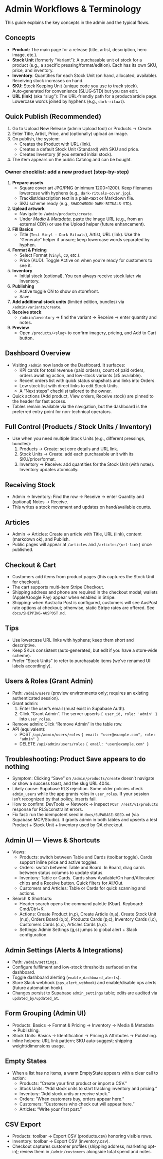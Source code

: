 # Admin Workflows & Terminology

This guide explains the key concepts in the admin and the typical flows.

## Concepts
- **Product**: The main page for a release (title, artist, description, hero image, etc.).
- **Stock Unit** (formerly “Variant”): A purchasable unit of stock for a product (e.g., a specific pressing/format/edition). Each has its own SKU, price, and inventory.
- **Inventory**: Quantities for each Stock Unit (on hand, allocated, available). Receiving stock increases on hand.
- **SKU**: Stock Keeping Unit (unique code you use to track stock). Auto‑generated for convenience (SLUG‑STD) but you can edit.
- **URL (link)** (aka “slug”): The URL‑friendly path for a product/article page. Lowercase words joined by hyphens (e.g., `dark-ritual`).

## Quick Publish (Recommended)
1) Go to Upload New Release (admin Upload tool) or Products → Create.
2) Enter Title, Artist, Price, and (optionally) upload an image.
3) On publish, the system:
   - Creates the Product with URL (link).
   - Creates a default Stock Unit (Standard) with SKU and price.
   - Creates Inventory (if you entered initial stock).
4) The item appears on the public Catalog and can be bought.

### Owner checklist: add a new product (step-by-step)
1. **Prepare assets**
   - Square cover art JPG/PNG (minimum 1200×1200). Keep filenames lowercase with hyphens (e.g., `dark-rituals-cover.jpg`).
   - Tracklist/description text in a plain-text or Markdown file.
   - SKU scheme ready (e.g., `SHADOWMOON-DARK-RITUALS-STD`).
2. **Upload artwork**
   - Navigate to `/admin/products/create`.
   - Under *Media & Metadata*, paste the image URL (e.g., from an external CDN) or use the Upload helper (future enhancement).
3. **Fill Basics**
   - Title (`Test Vinyl — Dark Rituals`), Artist, URL (link). Use the “Generate” helper if unsure; keep lowercase words separated by hyphen.
4. **Format & Pricing**
   - Select Format (`Vinyl`, `CD`, etc.).
   - Price (AUD). Toggle Active on when you’re ready for customers to see it.
5. **Inventory**
   - Initial stock (optional). You can always receive stock later via Inventory.
6. **Publishing**
   - Active toggle ON to show on storefront.
   - Save.
7. **Add additional stock units** (limited edition, bundles) via `/admin/variants/create`.
8. **Receive stock**
   - `/admin/inventory` → find the variant → Receive → enter quantity and notes.
9. **Preview**
   - Open `/products/<slug>` to confirm imagery, pricing, and Add to Cart button.

## Dashboard Overview
- Visiting `/admin` now lands on the Dashboard. It surfaces:
  - KPI cards for total revenue (paid orders), count of paid orders, orders awaiting action, and low-stock variants (≤5 available).
  - Recent orders list with quick status snapshots and links into Orders.
  - Low stock list with direct links to edit Stock Units.
  - A “Next steps” checklist tailored to the owner.
- Quick actions (Add product, View orders, Receive stock) are pinned to the header for fast access.
- Tables remain available via the navigation, but the dashboard is the preferred entry point for non-technical operators.

## Full Control (Products / Stock Units / Inventory)
- Use when you need multiple Stock Units (e.g., different pressings, bundles):
  1) Products → Create: set core details and URL link.
  2) Stock Units → Create: add each purchasable unit with its SKU/price/format.
  3) Inventory → Receive: add quantities for the Stock Unit (with notes). Inventory updates atomically.

## Receiving Stock
- Admin → Inventory: Find the row → Receive → enter Quantity and (optional) Notes → Receive.
- This writes a stock movement and updates on hand/available counts.

## Articles
- Admin → Articles: Create an article with Title, URL (link), content (markdown ok), and Publish.
- Public pages will appear at `/articles` and `/articles/{url-link}` once published.

## Checkout & Cart
- Customers add items from product pages (this captures the Stock Unit for checkout).
- The cart supports multi‑item Stripe Checkout.
- Shipping address and phone are required in the checkout modal; wallets (Apple/Google Pay) appear when enabled in Stripe.
- Shipping: when Australia Post is configured, customers will see AusPost rate options at checkout; otherwise, static Stripe rates are offered. See `docs/SHIPPING-AUSPOST.md`.

## Tips
- Use lowercase URL links with hyphens; keep them short and descriptive.
- Keep SKUs consistent (auto‑generated, but edit if you have a store‑wide scheme).
- Prefer “Stock Units” to refer to purchasable items (we’ve renamed UI labels accordingly).

## Users & Roles (Grant Admin)
- Path: `/admin/users` (preview environments only; requires an existing authenticated session).
- Grant admin:
  1) Enter the user’s email (must exist in Supabase Auth).
  2) Click “Grant Admin”. The server upserts `{ user_id, role: 'admin' }` into `user_roles`.
- Remove admin: Click “Remove Admin” in the table row.
- API (equivalent):
  - POST `/api/admin/users/roles` `{ email: "user@example.com", role: "admin" }`
  - DELETE `/api/admin/users/roles` `{ email: "user@example.com" }`

## Troubleshooting: Product Save appears to do nothing
- Symptom: Clicking “Save” on `/admin/products/create` doesn’t navigate or show a success toast, and the slug URL 404s.
- Likely cause: Supabase RLS rejection. Some older policies check `admin_users` while the app grants roles in `user_roles`. If your session isn’t recognized by that policy, inserts fail.
- How to confirm: DevTools → Network → inspect `POST /rest/v1/products` response for RLS/constraint errors.
- Fix fast: run the idempotent seed in `docs/SUPABASE-SEED.md` (via Supabase MCP/Studio). It grants admin in both tables and upserts a test Product + Stock Unit + Inventory used by QA checkout.

## Admin UI — Views & Shortcuts
- Views:
  - Products: switch between Table and Cards (toolbar toggle). Cards support inline price and active toggles.
  - Orders: switch between Table and Board. In Board, drag cards between status columns to update status.
  - Inventory: Table or Cards. Cards show Available/On hand/Allocated chips and a Receive button. Quick filters for All/Out.
  - Customers and Articles: Table or Cards for quick scanning and actions.
- Search & Shortcuts:
  - Header search opens the command palette (Kbar). Keyboard: Cmd/Ctrl+K.
  - Actions: Create Product (n,p), Create Article (n,a), Create Stock Unit (n,s), Orders Board (o,b), Products Cards (p,c), Inventory Cards (i,c), Customers Cards (c,c), Articles Cards (a,c).
  - Settings: Admin Settings (g,s) jumps to global alert + Slack configuration.

## Admin Settings (Alerts & Integrations)
- Path: `/admin/settings`.
- Configure fulfilment and low-stock thresholds surfaced on the dashboard.
- Toggle dashboard alerting (`enable_dashboard_alerts`).
- Store Slack webhook (`ops_alert_webhook`) and enable/disable ops alerts (future automation hook).
- Changes persist to Supabase `admin_settings` table; edits are audited via `updated_by/updated_at`.

## Form Grouping (Admin UI)
- Products: Basics → Format & Pricing → Inventory → Media & Metadata → Publishing.
- Stock Units: Basics → Identification → Pricing & Attributes → Publishing.
- Inline helpers: URL link pattern; SKU auto‑suggest; shipping weight/dimensions usage.

## Empty States
- When a list has no items, a warm EmptyState appears with a clear call to action:
  - Products: “Create your first product or import a CSV.”
  - Stock Units: “Add stock units to start tracking inventory and pricing.”
  - Inventory: “Add stock units or receive stock.”
  - Orders: “When customers buy, orders appear here.”
  - Customers: “Customers who check out will appear here.”
  - Articles: “Write your first post.”

## CSV Export
- Products: toolbar → Export CSV (products.csv) honoring visible rows.
- Inventory: toolbar → Export CSV (inventory.csv).
- Checkout captures customer profiles (shipping address, marketing opt-in); review them in `/admin/customers` alongside total spend and notes.
